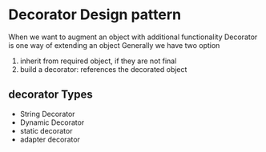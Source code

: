 # Decorator Design pattern
When we want to augment an object with additional functionality
Decorator is one way of extending an object
Generally we have two option
1. inherit from required object, if they are not final
2. build a decorator: references the decorated object
## decorator Types 
* String Decorator
* Dynamic Decorator
* static decorator
* adapter decorator
